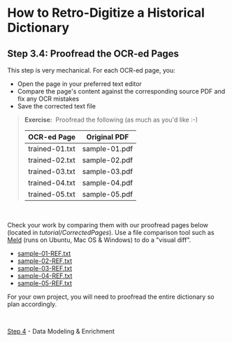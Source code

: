 # How to Retro-Digitize a Historical Dictionary

## Step 3.4: Proofread the OCR-ed Pages

This step is very mechanical. For each OCR-ed page, you:

- Open the page in your preferred text editor
- Compare the page's content against the corresponding source PDF and fix any OCR mistakes
- Save the corrected text file

> __Exercise:__ &nbsp;Proofread the following (as much as you'd like :-)
>
> | OCR-ed Page | Original PDF |
> | --- | ----------- |
> | trained-01.txt | sample-01.pdf |
> | trained-02.txt | sample-02.pdf |
> | trained-03.txt | sample-03.pdf |
> | trained-04.txt | sample-04.pdf |
> | trained-05.txt | sample-05.pdf |
&nbsp;

Check your work by comparing them with our proofread pages below (located in _tutorial/CorrectedPages_). Use a file comparison tool such as [Meld](https://meldmerge.org/) (runs on Ubuntu, Mac OS & Windows) to do a "visual diff".

- [sample-01-REF.txt](./tutorial/CorrectedPages/sample-01-REF.txt)
- [sample-02-REF.txt](./tutorial/CorrectedPages/sample-02-REF.txt)
- [sample-03-REF.txt](./tutorial/CorrectedPages/sample-03-REF.txt)
- [sample-04-REF.txt](./tutorial/CorrectedPages/sample-04-REF.txt)
- [sample-05-REF.txt](./tutorial/CorrectedPages/sample-05-REF.txt)

For your own project, you will need to proofread the entire dictionary so plan accordingly.

<br/>

[Step 4](./Step4-DataModeling.md) - Data Modeling & Enrichment
